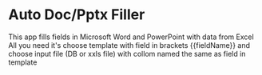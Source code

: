 # Auto Doc/Pptx Filler
This app fills fields in Microsoft Word and PowerPoint with data from Excel
All you need it's choose template with field in brackets {{fieldName}} and choose input file (DB or xxls file) with collom named the same as field in template 

